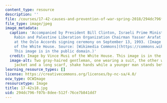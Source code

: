 ```yaml
---
content_type: resource
description: ''
file: /courses/17-42-causes-and-prevention-of-war-spring-2018/294dc796f07b8dee512f76ce7b841dd7_17-42s18.jpg
file_type: image/jpeg
image_metadata:
  caption: 'Accompanied by President Bill Clinton, Israeli Prime Minister Yitzhak
    Rabin and Palestine Liberation Organization Chairman Yasser Arafat shake hands
    at the Oslo Accords signing ceremony on September 13, 1993. (Image by Vince Musi
    of the White House. Source: [Wikimedia Commons](https://commons.wikimedia.org/wiki/File:Bill_Clinton,_Yitzhak_Rabin,_Yasser_Arafat_at_the_White_House_1993-09-13.jpg).
    This image is in the public domain.)'
  credit: Image by Vince Musi of the White House. This image is in the public domain.
  image-alt: Two gray-haired gentleman, one wearing a suit, the other wearing a brown
    jacket and a long scarf, shake hands while a younger man stands between them.
learning_resource_types: []
license: https://creativecommons.org/licenses/by-nc-sa/4.0/
ocw_type: OCWImage
resourcetype: Image
title: 17-42s18.jpg
uid: 294dc796-f07b-8dee-512f-76ce7b841dd7
---
```

